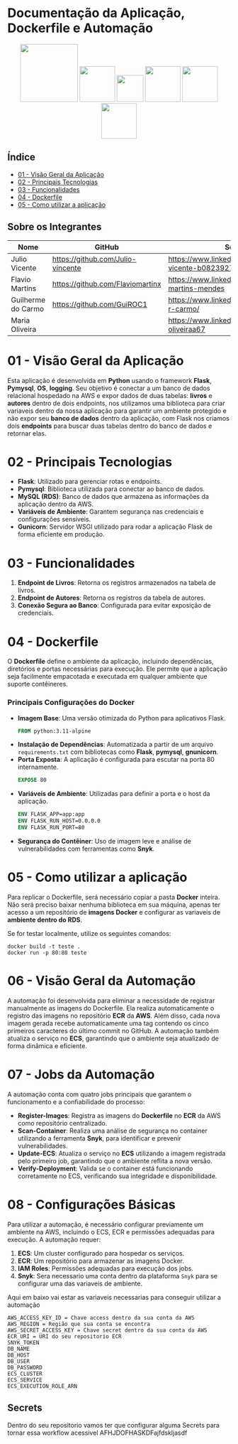 # Documentação da Aplicação, Dockerfile e Automação

<p align="center">
  <img src="https://img.shields.io/badge/github%20actions-%232671E5.svg?style=for-the-badge&logo=githubactions&logoColor=green" width="130">
  <img src="https://img.shields.io/badge/github-%23121011.svg?style=for-the-badge&logo=github&logoColor=white" width="80">
  <img src="https://img.shields.io/badge/AWS-%23FF9900.svg?style=for-the-badge&logo=amazon-aws&logoColor=white" width="60">
  <img src="https://img.shields.io/badge/docker-%232496ED.svg?style=for-the-badge&logo=docker&logoColor=white" width="80">
  <img src="https://img.shields.io/badge/Flask-%23000.svg?style=for-the-badge&logo=flask&logoColor=white" width="80">
  <img src="https://img.shields.io/badge/Python-%233776AB.svg?style=for-the-badge&logo=python&logoColor=white" width="80">
</p>

## Índice
* [01 - Visão Geral da Aplicação](#01---visão-geral-da-aplicação)
* [02 - Principais Tecnologias](#02---principais-tecnologias)
* [03 - Funcionalidades](#03---funcionalidades)
* [04 - Dockerfile](#04---dockerfile)
* [05 - Como utilizar a aplicação](#05---como-utilizar-a-aplicação)

## Sobre os Integrantes 
| Nome | GitHub | Social |
| ---| ---| ---|
|Julio Vicente | https://github.com/Julio-vincente | https://www.linkedin.com/in/julio-vicente-b08239276/
|Flavio Martins | https://github.com/Flaviomartinx | https://www.linkedin.com/in/flavio-martins-mendes
|Guilherme do Carmo | https://github.com/GuiROC1 | https://www.linkedin.com/in/guilherme-r-carmo/
|Maria Oliveira |  | https://www.linkedin.com/in/maria-oliveiraa67

# 01 - Visão Geral da Aplicação
Esta aplicação é desenvolvida em **Python** usando o framework **Flask**, **Pymysql**, **OS**, **logging**. Seu objetivo é conectar a um banco de dados relacional hospedado na AWS e expor dados de duas tabelas: **livros** e **autores** dentro de dois endpoints, nos utilizamos uma biblioteca para criar variaveis dentro da nossa aplicação para garantir um ambiente protegido e não expor seu **banco de dados** dentro da aplicação, com Flask nos criamos dois **endpoints** para buscar duas tabelas dentro do banco de dados e retornar elas.

# 02 - Principais Tecnologias
- **Flask**: Utilizado para gerenciar rotas e endpoints.
- **Pymysql**: Biblioteca utilizada para conectar ao banco de dados.
- **MySQL (RDS)**: Banco de dados que armazena as informações da aplicação dentro da AWS.
- **Variáveis de Ambiente**: Garantem segurança nas credenciais e configurações sensíveis.
- **Gunicorn**: Servidor WSGI utilizado para rodar a aplicação Flask de forma eficiente em produção.

# 03 - Funcionalidades
1. **Endpoint de Livros**: Retorna os registros armazenados na tabela de livros.
2. **Endpoint de Autores**: Retorna os registros da tabela de autores.
3. **Conexão Segura ao Banco**: Configurada para evitar exposição de credenciais.

# 04 - Dockerfile
O **Dockerfile** define o ambiente da aplicação, incluindo dependências, diretórios e portas necessárias para execução. Ele permite que a aplicação seja facilmente empacotada e executada em qualquer ambiente que suporte contêineres. 

### Principais Configurações do Docker
- **Imagem Base**: Uma versão otimizada do Python para aplicativos Flask.
  ```Dockerfile
  FROM python:3.11-alpine
  ```
- **Instalação de Dependências**: Automatizada a partir de um arquivo `requirements.txt` com bibliotecas como **Flask**, **pymysql**, **gnunicorn**.
- **Porta Exposta**: A aplicação é configurada para escutar na porta 80 internamente.
  ```Dockerfile
  EXPOSE 80
  ```
- **Variáveis de Ambiente**: Utilizadas para definir a porta e o host da aplicação.
  ```Dockerfile
  ENV FLASK_APP=app:app
  ENV FLASK_RUN_HOST=0.0.0.0
  ENV FLASK_RUN_PORT=80
  ```
- **Segurança do Contêiner**: Uso de imagem leve e análise de vulnerabilidades com ferramentas como **Snyk**.

# 05 - Como utilizar a aplicação
Para replicar o Dockerfile, será necessário copiar a pasta **Docker** inteira. Não será preciso baixar nenhuma biblioteca em sua máquina, apenas ter acesso a um repositório de **imagens Docker** e configurar as variaveis de **ambiente dentro do RDS**. 

Se for testar localmente, utilize os seguintes comandos:

```shell
docker build -t teste .
docker run -p 80:80 teste
```

# 06 - Visão Geral da Automação
A automação foi desenvolvida para eliminar a necessidade de registrar manualmente as imagens do Dockerfile. Ela realiza automaticamente o registro das imagens no repositório **ECR** da **AWS**. Além disso, cada nova imagem gerada recebe automaticamente uma tag contendo os cinco primeiros caracteres do último commit no GitHub. A automação também atualiza o serviço no **ECS**, garantindo que o ambiente seja atualizado de forma dinâmica e eficiente.

# 07 - Jobs da Automação
A automação conta com quatro jobs principais que garantem o funcionamento e a confiabilidade do processo:

- **Register-Images**: Registra as imagens do **Dockerfile** no **ECR** da AWS como repositório centralizado.
- **Scan-Container**: Realiza uma análise de segurança no container utilizando a ferramenta **Snyk**, para identificar e prevenir vulnerabilidades.
- **Update-ECS**: Atualiza o serviço no **ECS** utilizando a imagem registrada pelo primeiro job, garantindo que o ambiente reflita a nova versão.
- **Verify-Deployment**: Valida se o container está funcionando corretamente no ECS, verificando sua integridade e disponibilidade.

# 08 - Configurações Básicas
Para utilizar a automação, é necessário configurar previamente um ambiente na AWS, incluindo o ECS, ECR e permissões adequadas para execução. A automação requer:

1. **ECS**: Um cluster configurado para hospedar os serviços.
2. **ECR**: Um repositório para armazenar as imagens Docker.
3. **IAM Roles**: Permissões adequadas para execução dos jobs.
4. **Snyk**: Sera necessario uma conta dentro da plataforma `Snyk` para se configurar uma das variaveis de ambiente.

Aqui em baixo vai estar as variaveis necessarias para conseguir utilizar a automação
  ```text    
  AWS_ACCESS_KEY_ID = Chave access dentro da sua conta da AWS
  AWS_REGION = Região que sua conta se encontra
  AWS_SECRET_ACCESS_KEY = Chave secret dentro da sua conta da AWS
  ECR_URI = URI do seu repositorio ECR
  SNYK_TOKEN
  DB_NAME
  DB_HOST
  DB_USER
  DB_PASSWORD
  ECS_CLUSTER
  ECS_SERVICE
  ECS_EXECUTION_ROLE_ARN
  ```

## Secrets 
Dentro do seu repositorio vamos ter que configurar alguma Secrets para tornar essa workflow acessivel
AFHJDOFHASKDFajfdskljasdf